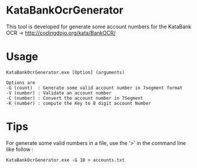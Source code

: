 # KataBankOcrGenerator
This tool is developed for generate some account numbers for the KataBank OCR -> http://codingdojo.org/kata/BankOCR/

# Usage

    KataBankOcrGenerator.exe [Option] (arguments)
    
    Options are
    -G (count)  : Generate some valid account number in 7segment format
    -V (number) : Validate an account number
    -C (number) : Convert the account number in 7Segment
    -K (number) : compute the Key to 8 digit account Number


# Tips

For generate some valid numbers in a file, use the '>' in the command line like follow :

    KataBankOcrGenerator.exe -G 10 > accounts.txt



